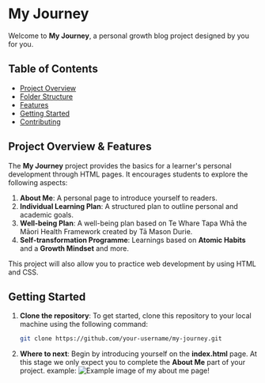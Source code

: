 # My Journey

Welcome to **My Journey**, a personal growth blog project designed by you for you.

## Table of Contents

- [Project Overview](#project-overview)
- [Folder Structure](#folder-structure)
- [Features](#features)
- [Getting Started](#getting-started)
- [Contributing](#contributing)
<!-- - [License](#license) -->

## Project Overview & Features

The **My Journey** project provides the basics for a learner's personal development through HTML pages. It encourages students to explore the following aspects:

1. **About Me**: A personal page to introduce yourself to readers.
2. **Individual Learning Plan**: A structured plan to outline personal and academic goals.
3. **Well-being Plan**: A well-being plan based on Te Whare Tapa Whā the Māori Health Framework created by Tā Mason Durie.
4. **Self-transformation Programme**: Learnings based on **Atomic Habits** and a **Growth Mindset** and more.

This project will also allow you to practice web development by using HTML and CSS.

<!-- ## Features -->

<!-- - **About Me Page**: A simple page where learners can introduce themselves.
- **Learning Plan**: A framework for learners to set and track personal goals.
- **Well-being Plan**: A section dedicated to nurturing self-care and mindfulness.
- **Self-transformation Programme**:
  - **Atomic Habits**: Learners can document their learnings from the popular book and worksheets and apply the habit-building techniques into their lives.
  - **Growth Mindset**: A space for students to reflect on adopting a growth mindset for learning and self-improvement. -->

## Getting Started

1. **Clone the repository**:
   To get started, clone this repository to your local machine using the following command:

   ```bash
   git clone https://github.com/your-username/my-journey.git

2. **Where to next**:
   Begin by introducing yourself on the **index.html** page. At this stage we only expect you to complete the **About Me** part of your project.
   example:
   ![Example image of my about me page!](./public/Example.png)
